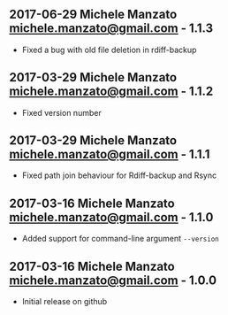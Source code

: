 ## 2017-06-29 Michele Manzato <michele.manzato@gmail.com> - 1.1.3
* Fixed a bug with old file deletion in rdiff-backup

## 2017-03-29 Michele Manzato <michele.manzato@gmail.com> - 1.1.2
* Fixed version number

## 2017-03-29 Michele Manzato <michele.manzato@gmail.com> - 1.1.1
* Fixed path join behaviour for Rdiff-backup and Rsync

## 2017-03-16 Michele Manzato <michele.manzato@gmail.com> - 1.1.0
* Added support for command-line argument `--version`

## 2017-03-16 Michele Manzato <michele.manzato@gmail.com> - 1.0.0
* Initial release on github
